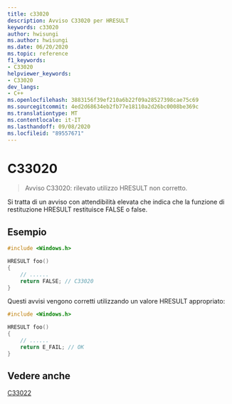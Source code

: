 ```yaml
---
title: c33020
description: Avviso C33020 per HRESULT
keywords: c33020
author: hwisungi
ms.author: hwisungi
ms.date: 06/20/2020
ms.topic: reference
f1_keywords:
- C33020
helpviewer_keywords:
- C33020
dev_langs:
- C++
ms.openlocfilehash: 3883156f39ef210a6b22f09a28527398cae75c69
ms.sourcegitcommit: 4ed2d68634eb2fb77e18110a2d26bc0008be369c
ms.translationtype: MT
ms.contentlocale: it-IT
ms.lasthandoff: 09/08/2020
ms.locfileid: "89557671"
---
```

# <a name="c33020"></a>C33020

> Avviso C33020: rilevato utilizzo HRESULT non corretto.

Si tratta di un avviso con attendibilità elevata che indica che la funzione di restituzione HRESULT restituisce FALSE o false.

## <a name="example"></a>Esempio

```cpp
#include <Windows.h>

HRESULT foo()
{
    // ......
    return FALSE; // C33020
}
```

Questi avvisi vengono corretti utilizzando un valore HRESULT appropriato:
```cpp
#include <Windows.h>

HRESULT foo()
{
    // ......
    return E_FAIL; // OK
}
```

## <a name="see-also"></a>Vedere anche

[C33022](/cpp/code-quality/c33022)
